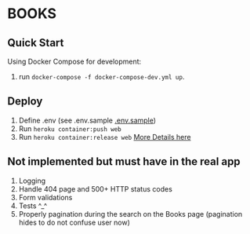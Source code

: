 BOOKS
==============

Quick Start 
-----------

Using Docker Compose for development:
1. run `docker-compose -f docker-compose-dev.yml up`.
 
Deploy
-----------
1. Define .env (see .env.sample [.env.sample](.env.sample))
2. Run `heroku container:push web`
3. Run `heroku container:release web`
[More Details here](https://devcenter.heroku.com/articles/local-development-with-docker-compose)

Not implemented but must have in the real app
-----------
1. Logging
2. Handle 404 page and 500+ HTTP status codes 
3. Form validations
4. Tests ^_^
5. Properly pagination during the search on the Books page (pagination hides to do not confuse user now)

